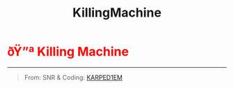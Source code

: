 ﻿---
lang: en-US
title: KillingMachine
prev: Instigator
next: Ludopath
---
# <font color=red>ðŸ”ª <b>Killing Machine</b></font> <Badge text="Killing" type="tip" vertical="middle"/>
---

> From: SNR & Coding: [KARPED1EM](https://github.com/KARPED1EM)


